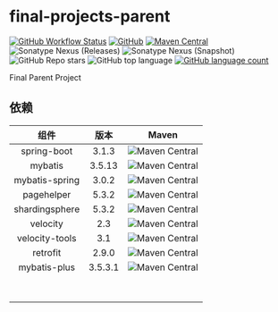 # final-projects-parent

[![GitHub Workflow Status](https://img.shields.io/github/workflow/status/final-projects/final-dependencies/CI)](https://github.com/final-projectes/final-dependencies/actions?query=workflow%3ACI)
[![GitHub](https://img.shields.io/github/license/final-projects/final-dependencies)](http://www.apache.org/licenses/LICENSE-2.0.html)
[![Maven Central](https://img.shields.io/maven-central/v/org.ifinalframework.project/final-dependencies?label=maven&color=success)](https://mvnrepository.com/search?q=org.ifinalframework)
![Sonatype Nexus (Releases)](https://img.shields.io/nexus/r/org.ifinalframework.project/final-dependencies?server=https://s01.oss.sonatype.org)
![Sonatype Nexus (Snapshot)](https://img.shields.io/nexus/s/org.ifinalframework.project/final-dependencies?server=https://s01.oss.sonatype.org)
![GitHub Repo stars](https://img.shields.io/github/stars/final-projects/final-dependencies)
![GitHub top language](https://img.shields.io/github/languages/top/final-projects/final-dependencies)
[![GitHub language count](https://img.shields.io/github/languages/count/final-projects/final-dependencies)](https://github.com/likly/final-framework)


Final Parent Project

## 依赖

|       组件       |   版本    |                                                    Maven                                                     |
|:--------------:|:-------:|:------------------------------------------------------------------------------------------------------------:|
|  spring-boot   |  3.1.3  | ![Maven Central](https://img.shields.io/maven-central/v/org.springframework.boot/spring-boot-starter-parent) |
|    mybatis     | 3.5.13  |                 ![Maven Central](https://img.shields.io/maven-central/v/org.mybatis/mybatis)                 |
| mybatis-spring |  3.0.2  | ![Maven Central](https://img.shields.io/maven-central/v/org.mybatis.spring.boot/mybatis-spring-boot-starter) |
|   pagehelper   |  5.3.2  |          ![Maven Central](https://img.shields.io/maven-central/v/com.github.pagehelper/pagehelper)           |
| shardingsphere |  5.3.2  | ![Maven Central](https://img.shields.io/maven-central/v/org.apache.shardingsphere/shardingsphere-jdbc-core)  |
|    velocity    |   2.3   |      ![Maven Central](https://img.shields.io/maven-central/v/org.apache.velocity/velocity-engine-core)       |
| velocity-tools |   3.1   |  ![Maven Central](https://img.shields.io/maven-central/v/org.apache.velocity.tools/velocity-tools-generic)   |
|    retrofit    |  2.9.0  |           ![Maven Central](https://img.shields.io/maven-central/v/com.squareup.retrofit2/retrofit)           |
|  mybatis-plus  | 3.5.3.1 |              ![Maven Central](https://img.shields.io/maven-central/v/com.baomidou/mybatis-plus)              |
|                |         |                                                                                                              |
|                |         |                                                                                                              |
|                |         |                                                                                                              |
|                |         |                                                                                                              |
|                |         |                                                                                                              |
|                |         |                                                                                                              |
|                |         |                                                                                                              |
|                |         |                                                                                                              |

